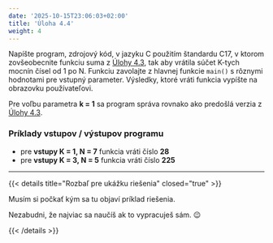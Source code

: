 ```yaml
---
date: '2025-10-15T23:06:03+02:00'
title: 'Úloha 4.4'
weight: 4
---
```


Napíšte program, zdrojový kód, v jazyku C použitím štandardu C17, v ktorom zovšeobecnite funkciu suma
z [Úlohy 4.3](./task-4-3.md),
tak aby vrátila súčet K-tych mocnín čísel od 1 po N. Funkciu zavolajte z hlavnej funkcie `main()` s rôznymi hodnotami
pre vstupný parameter.
Výsledky, ktoré vráti funkcia vypíšte na obrazovku používateľovi.

Pre voľbu parametra **k = 1** sa program správa rovnako ako predošlá verzia z [Úlohy 4.3](./task-4-3.md).

### Príklady vstupov / výstupov programu

- pre **vstupy K = 1, N = 7** funkcia vráti číslo **28**
- pre **vstupy K = 3, N = 5** funkcia vráti číslo **225**

---

{{< details title="Rozbaľ pre ukážku riešenia" closed="true" >}}

Musím si počkať kým sa tu objaví príklad riešenia.

Nezabudni, že najviac sa naučíš ak to vypracuješ sám. 😉

{{< /details >}}

